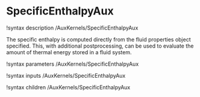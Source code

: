 # SpecificEnthalpyAux

!syntax description /AuxKernels/SpecificEnthalpyAux

The specific enthalpy is computed directly from the fluid properties object specified.
This, with additional postprocessing, can be used to evaluate the amount of thermal energy stored in
a fluid system.

!syntax parameters /AuxKernels/SpecificEnthalpyAux

!syntax inputs /AuxKernels/SpecificEnthalpyAux

!syntax children /AuxKernels/SpecificEnthalpyAux
